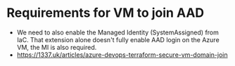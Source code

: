 # Requirements for VM to join AAD
- We need to also enable the Managed Identity (SystemAssigned) from IaC. That extension alone doesn't fully enable AAD login on the Azure VM, the MI is also required.
- https://1337.uk/articles/azure-devops-terraform-secure-vm-domain-join
